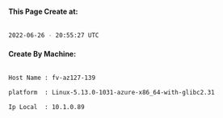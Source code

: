 
   
#### This Page Create at:

```bash

2022-06-26 - 20:55:27 UTC

```

#### Create By Machine:

```bash

Host Name : fv-az127-139

platform  : Linux-5.13.0-1031-azure-x86_64-with-glibc2.31

Ip Local  : 10.1.0.89

```


